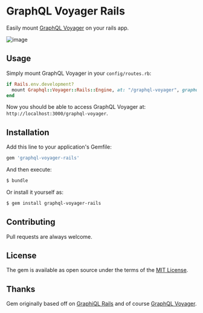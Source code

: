 # GraphQL Voyager Rails

Easily mount [GraphQL Voyager](https://github.com/APIs-guru/graphql-voyager) on your rails app.

![image](https://user-images.githubusercontent.com/1266229/60472004-1cafe500-9c35-11e9-93c0-189af3a6aee7.png)

## Usage

Simply mount GraphQL Voyager in your `config/routes.rb`:

```ruby
if Rails.env.development?
  mount Graphql::Voyager::Rails::Engine, at: "/graphql-voyager", graphql_path: "/graphql"
end
```

Now you should be able to access GraphQL Voyager at: `http://localhost:3000/graphql-voyager`.

## Installation
Add this line to your application's Gemfile:

```ruby
gem 'graphql-voyager-rails'
```

And then execute:
```bash
$ bundle
```

Or install it yourself as:
```bash
$ gem install graphql-voyager-rails
```

## Contributing
Pull requests are always welcome.

## License
The gem is available as open source under the terms of the [MIT License](https://opensource.org/licenses/MIT).

## Thanks

Gem originally based off on [GraphiQL Rails](https://github.com/rmosolgo/graphiql-rails) and of course [GraphQL Voyager](https://github.com/APIs-guru/graphql-voyager).
